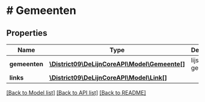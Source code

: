 # # Gemeenten

## Properties

Name | Type | Description | Notes
------------ | ------------- | ------------- | -------------
**gemeenten** | [**\District09\DeLijnCoreAPI\Model\Gemeente[]**](Gemeente.md) | lijst van gemeenten |
**links** | [**\District09\DeLijnCoreAPI\Model\Link[]**](Link.md) |  | [optional]

[[Back to Model list]](../../README.md#models) [[Back to API list]](../../README.md#endpoints) [[Back to README]](../../README.md)
